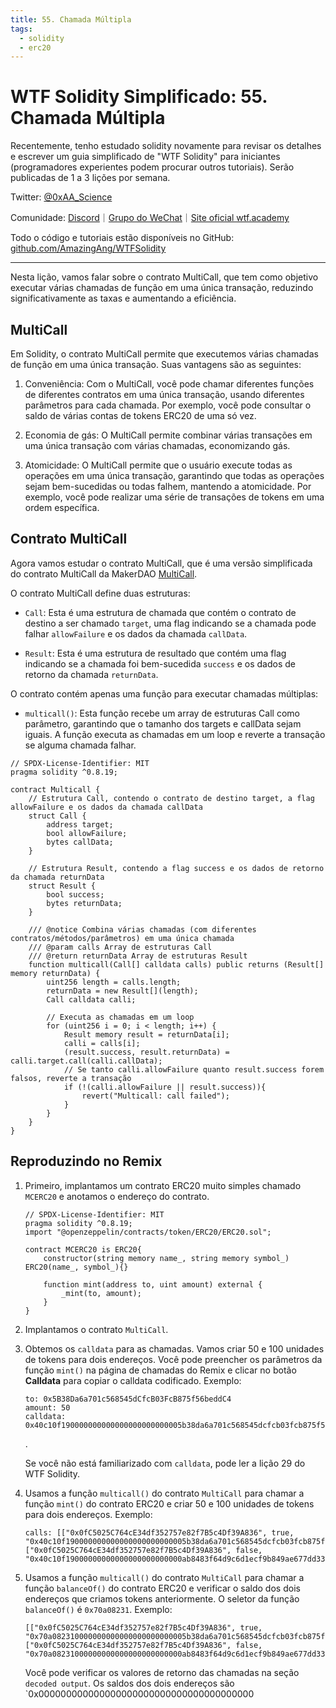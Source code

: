```yaml
---
title: 55. Chamada Múltipla
tags:
  - solidity
  - erc20
---
```


# WTF Solidity Simplificado: 55. Chamada Múltipla

Recentemente, tenho estudado solidity novamente para revisar os detalhes e escrever um guia simplificado de "WTF Solidity" para iniciantes (programadores experientes podem procurar outros tutoriais). Serão publicadas de 1 a 3 lições por semana.

Twitter: [@0xAA_Science](https://twitter.com/0xAA_Science)

Comunidade: [Discord](https://discord.gg/5akcruXrsk)｜[Grupo do WeChat](https://docs.google.com/forms/d/e/1FAIpQLSe4KGT8Sh6sJ7hedQRuIYirOoZK_85miz3dw7vA1-YjodgJ-A/viewform?usp=sf_link)｜[Site oficial wtf.academy](https://wtf.academy)

Todo o código e tutoriais estão disponíveis no GitHub: [github.com/AmazingAng/WTFSolidity](https://github.com/AmazingAng/WTFSolidity)

-----

Nesta lição, vamos falar sobre o contrato MultiCall, que tem como objetivo executar várias chamadas de função em uma única transação, reduzindo significativamente as taxas e aumentando a eficiência.

## MultiCall

Em Solidity, o contrato MultiCall permite que executemos várias chamadas de função em uma única transação. Suas vantagens são as seguintes:

1. Conveniência: Com o MultiCall, você pode chamar diferentes funções de diferentes contratos em uma única transação, usando diferentes parâmetros para cada chamada. Por exemplo, você pode consultar o saldo de várias contas de tokens ERC20 de uma só vez.

2. Economia de gás: O MultiCall permite combinar várias transações em uma única transação com várias chamadas, economizando gás.

3. Atomicidade: O MultiCall permite que o usuário execute todas as operações em uma única transação, garantindo que todas as operações sejam bem-sucedidas ou todas falhem, mantendo a atomicidade. Por exemplo, você pode realizar uma série de transações de tokens em uma ordem específica.

## Contrato MultiCall

Agora vamos estudar o contrato MultiCall, que é uma versão simplificada do contrato MultiCall da MakerDAO [MultiCall](https://github.com/mds1/multicall/blob/main/src/Multicall3.sol).

O contrato MultiCall define duas estruturas:

- `Call`: Esta é uma estrutura de chamada que contém o contrato de destino a ser chamado `target`, uma flag indicando se a chamada pode falhar `allowFailure` e os dados da chamada `callData`.

- `Result`: Esta é uma estrutura de resultado que contém uma flag indicando se a chamada foi bem-sucedida `success` e os dados de retorno da chamada `returnData`.

O contrato contém apenas uma função para executar chamadas múltiplas:

- `multicall()`: Esta função recebe um array de estruturas Call como parâmetro, garantindo que o tamanho dos targets e callData sejam iguais. A função executa as chamadas em um loop e reverte a transação se alguma chamada falhar.

```solidity
// SPDX-License-Identifier: MIT
pragma solidity ^0.8.19;

contract Multicall {
    // Estrutura Call, contendo o contrato de destino target, a flag allowFailure e os dados da chamada callData
    struct Call {
        address target;
        bool allowFailure;
        bytes callData;
    }

    // Estrutura Result, contendo a flag success e os dados de retorno da chamada returnData
    struct Result {
        bool success;
        bytes returnData;
    }

    /// @notice Combina várias chamadas (com diferentes contratos/métodos/parâmetros) em uma única chamada
    /// @param calls Array de estruturas Call
    /// @return returnData Array de estruturas Result
    function multicall(Call[] calldata calls) public returns (Result[] memory returnData) {
        uint256 length = calls.length;
        returnData = new Result[](length);
        Call calldata calli;
        
        // Executa as chamadas em um loop
        for (uint256 i = 0; i < length; i++) {
            Result memory result = returnData[i];
            calli = calls[i];
            (result.success, result.returnData) = calli.target.call(calli.callData);
            // Se tanto calli.allowFailure quanto result.success forem falsos, reverte a transação
            if (!(calli.allowFailure || result.success)){
                revert("Multicall: call failed");
            }
        }
    }
}
```

## Reproduzindo no Remix

1. Primeiro, implantamos um contrato ERC20 muito simples chamado `MCERC20` e anotamos o endereço do contrato.

    ```solidity
    // SPDX-License-Identifier: MIT
    pragma solidity ^0.8.19;
    import "@openzeppelin/contracts/token/ERC20/ERC20.sol";

    contract MCERC20 is ERC20{
        constructor(string memory name_, string memory symbol_) ERC20(name_, symbol_){}

        function mint(address to, uint amount) external {
            _mint(to, amount);
        }
    }
    ```

2. Implantamos o contrato `MultiCall`.

3. Obtemos os `calldata` para as chamadas. Vamos criar 50 e 100 unidades de tokens para dois endereços. Você pode preencher os parâmetros da função `mint()` na página de chamadas do Remix e clicar no botão **Calldata** para copiar o calldata codificado. Exemplo:

    ```solidity
    to: 0x5B38Da6a701c568545dCfcB03FcB875f56beddC4
    amount: 50
    calldata: 0x40c10f190000000000000000000000005b38da6a701c568545dcfcb03fcb875f56beddc40000000000000000000000000000000000000000000000000000000000000032
    ```

    .[](./img/55-1.png)

    Se você não está familiarizado com `calldata`, pode ler a lição 29 do WTF Solidity.

4. Usamos a função `multicall()` do contrato `MultiCall` para chamar a função `mint()` do contrato ERC20 e criar 50 e 100 unidades de tokens para dois endereços. Exemplo:

    ```solidity
    calls: [["0x0fC5025C764cE34df352757e82f7B5c4Df39A836", true, "0x40c10f190000000000000000000000005b38da6a701c568545dcfcb03fcb875f56beddc40000000000000000000000000000000000000000000000000000000000000032"], ["0x0fC5025C764cE34df352757e82f7B5c4Df39A836", false, "0x40c10f19000000000000000000000000ab8483f64d9c6d1ecf9b849ae677dd3315835cb20000000000000000000000000000000000000000000000000000000000000064"]]
    ```

5. Usamos a função `multicall()` do contrato `MultiCall` para chamar a função `balanceOf()` do contrato ERC20 e verificar o saldo dos dois endereços que criamos tokens anteriormente. O seletor da função `balanceOf()` é `0x70a08231`. Exemplo:

    ```solidity
    [["0x0fC5025C764cE34df352757e82f7B5c4Df39A836", true, "0x70a082310000000000000000000000005b38da6a701c568545dcfcb03fcb875f56beddc4"], ["0x0fC5025C764cE34df352757e82f7B5c4Df39A836", false, "0x70a08231000000000000000000000000ab8483f64d9c6d1ecf9b849ae677dd3315835cb2"]]
    ```

    Você pode verificar os valores de retorno das chamadas na seção `decoded output`. Os saldos dos dois endereços são `0x000000000000000000000000000000000000000

